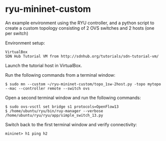 # ryu-mininet-custom
An example environment using the RYU controller, and a python script to create a custom topology consisting of 2 OVS switches and 2 hosts (one per switch)

Environment setup:

    VirtualBox
    SDN Hub Tutorial VM from http://sdnhub.org/tutorials/sdn-tutorial-vm/
    
Launch the tutorial host in VirtualBox.

Run the following commands from a terminal window:

    $ sudo mn --custom ~/ryu-mininet-custom/topo_1sw-2host.py -topo mytopo --mac --controller remote --switch ovs

Open a second terminal window and run the following commands:

    $ sudo ovs-vsctl set bridge s1 protocols=OpenFlow13
    $ /home/ubuntu/ryu/bin/ruy-manager --verbose /home/ubuntu/ryu/ryu/app/simple_switch_13.py

Switch back to the first terminal window and verify connectivity:

    mininet> h1 ping h2
